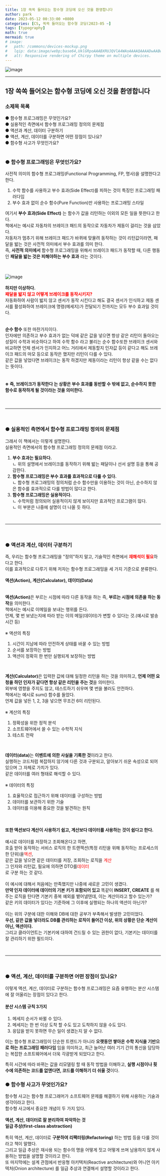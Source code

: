 ```yaml
---
title: 1장 쏙쏙 들어오는 함수형 코딩에 오신 것을 환영합니다
author: park
date: 2023-05-12 00:33:00 +0800
categories: [CS, 쏙쏙 들어오는 함수형 코딩(2023-05 ~]
tags: [typography]
math: true
mermaid: true
# image: 
#   path: /commons/devices-mockup.png
#   lqip: data:image/webp;base64,UklGRpoAAABXRUJQVlA4WAoAAAAQAAAADwAABwAAQUxQSDIAAAARL0AmbZurmr57yyIiqE8oiG0bejIYEQTgqiDA9vqnsUSI6H+oAERp2HZ65qP/VIAWAFZQOCBCAAAA8AEAnQEqEAAIAAVAfCWkAALp8sF8rgRgAP7o9FDvMCkMde9PK7euH5M1m6VWoDXf2FkP3BqV0ZYbO6NA/VFIAAAA
#   alt: Responsive rendering of Chirpy theme on multiple devices.
---
```


![image](https://github.com/4862abd/4862abd.github.io/assets/77370682/ce261bb4-c073-43f4-a3df-9b4411144ad4)

---

## 1장 쏙쏙 들어오는 함수형 코딩에 오신 것을 환영합니다

### 소제목 목록
● 함수형 프로그래밍은 무엇인가요?<br/>
● 실용적인 측면에서 함수형 프로그래밍 정의의 문제점<br/>
● 액션과 계산, 데이터 구분하기<br/>
● 액션, 계산, 데이터를 구분하면 어떤 장점이 있나요?<br/>
● 함수형 사고가 무엇인가요?<br/>
<br/>

### ● 함수형 프로그래밍은 무엇인가요?

사전적 의미의 함수형 프로그래밍(Functional Programming, FP, 명사)을 설명한다고 한다.<br/>
1. 수학 함수를 사용하고 부수 효과(Side Effect)를 피하는 것이 특징인 프로그래밍 패러다임
2. 부수 효과 없이 순수 함수(Pure Function)만 사용하는 프로그래밍 스타일

여기서 <b>부수 효과(Side Effect)</b> 는 함수가 값을 리턴하는 이외의 모든 일을 뜻한다고 한다.<br/>
책에서는 예시로 자동차의 브레이크 패드의 동작으로 자동차가 제동이 걸리는 것을 삼았다.<br/>
자동차가 멈추기 위해 브레이크 패드가 바퀴에 맞물려 동작하는 것이 리턴값이라면, 패달을 밟는 것은 사전적 의미에서 부수 효과를 의미 한다.<br/>
즉, <b>사전적 의미에서</b> 함수형 프로그래밍을 위해서 브레이크 패드가 동작할 때, 다른 행동인 <b>패달을 밟는 것은 피해야하는 부수 효과</b> 라는 것이다.<br/>
<br/>
<br/>

![image](https://github.com/4862abd/4862abd.github.io/assets/77370682/6756a5be-f9f0-439d-9770-5415e9db5ca7)
<br/>
<br/>
<b>하지만 이상하다.</b><br/>
<b style="color: red;">패달을 밟지 않고 어떻게 브레이크를 동작시키지?</b><br/>
자동화하여 사람이 밟지 않고 센서가 동작 시킨다고 해도 결국 센서가 인식하고 제동 센서를 활성화하여 브레이크에 명령(메세지)가 전달되기 전까지는 모두 부수 효과일 것이다.<br/>
<br/>
<br/>
<b>순수 함수</b> 또한 마찬가지이다.<br/>
인자에만 의존하고 부수 효과가 없는 덕에 같은 값을 넣으면 항상 같은 리턴이 돌아오는 성질이 수학과 비슷하다고 하여 수학 함수 라고 불리는 순수 함수또한 브레이크 센서와 비교하면
언제 센서가 인지하고 어느 거리에서 제동할지 인자값 등이 같다고 해도 브레이크 패드의 마모 등으로 동작은 했지만 리턴이 다를 수 있다.
<br/>
같은 값을 넣었다면 브레이크는 동작 하겠지만 제동이라는 리턴이 항상 같을 수는 없다는 뜻이다.<br/>
<br/>

#### ※  즉, 브레이크가 동작한다 는 상황은 부수 효과를 동반할 수 밖에 없고, 순수하지 못한 함수로 동작하게 될 것이라는 것을 의미한다.

<br/>

---
<br/>

### ● 실용적인 측면에서 함수형 프로그래밍 정의의 문제점

그래서 이 책에서는 이렇게 설명한다.<br/>
실용적인 측면에서의 함수형 프로그래밍 정의의 문제점 이라고.<br/>
1. <b>부수 효과는 필요하다.</b><br/>
  ㄴ 위의 설명에서 브레이크를 동작하기 위해 밟는 패달이나 선서 설명 등을 통해 공감한다.<br/>
2. <b>함수형 프로그래밍은 부수 효과를 효과적으로 다룰 수 있다.</b><br/>
  ㄴ 함수형 프로그래밍의 정의처럼 순수 함수만을 이용하는 것이 아닌, 순수하지 않은 함수를 효과적으로 다룰 방법이 많다고 한다.<br/>
3. <b>함수형 프로그래밍은 실용적이다.</b><br/>
  ㄴ 수학처럼 정의되어 실용적이지 않게 보이지만 효과적인 프로그램이 많다. <br/>
  ㄴ 이 부분은 나중에 설명이 더 나올 듯 하다.<br/>

<br/>

---
<br/>

### ● 액션과 계산, 데이터 구분하기

즉, 우리는 함수형 프로그래밍을 "정의"하지 말고, 기술적인 측면에서 <b style="color: red;">재해석이 필요</b>하다고 한다.<br/>
이를 효과적으로 다루기 위해 저자는 함수형 프로그래밍을 세 가지 기준으로 분류한다.<br/>
<br/>
<b>액션(Action), 계산(Calculator), 데이터(Data)</b><br/>
<br/>
<br/>
<b>액션(Action)</b>은 부르는 시점에 따라 다른 동작을 하는 즉, <b>부르는 시점에 의존을 하는 동작</b>을 의미한다.<br/>
책에서는 예시로 이메일을 보내는 행위를 든다.<br/>
언제, 몇 번 보냈는지에 따라 받는 이의 메일(데이터)가 변할 수 있다는 것.(예시로 발송 시간 등)<br/>
<br/>
※ 액션의 특징<br/>
1. 시간이 지남에 따라 안전하게 상태를 바꿀 수 있는 방법<br/>
2. 순서를 보장하는 방법<br/>
3. 액션이 정확히 한 번만 실행되게 보장하는 방법<br/>
<br/>

<b>계산(Calculator)</b>은 입력한 값에 대해 일정한 리턴을 하는 것을 의미하고, <b>언제 어떤 요청을 하던 인자가 같다면 항상 같은 리턴을 주는 것</b>을 의미한다.<br/>
외부에 영향을 주지도 않고, 테스트하기 쉬우며 몇 번을 불러도 안전하다.<br/>
책에서는 예시로 sum() 함수를 들었다.<br/>
언제 값을 넣든 1, 2, 3을 넣으면 무조건 6이 리턴된다.<br/>
<br/>
※ 계산의 특징<br/>
1. 정확성을 위한 정적 분석<br/>
2. 소프트웨어에서 쓸 수 있는 수학적 지식<br/>
3. 테스트 전략<br/>
<br/>

<b>데이터(data)</b>는 <b>이벤트에 의한 사실을 기록한 것</b>이라고 한다.<br/>
실행하는 코드처럼 복잡하지 않기에 다른 것과 구분되고, 알아보기 쉬운 속성으로 되어 있으며 그 자체로 가치가 있다.<br/>
같은 데이터를 여러 형태로 해석할 수 있다.<br/>
<br/>
※ 데이터의 특징<br/>
1. 효율적으로 접근하기 위해 데이터를 구성하는 방법<br/>
2. 데이터를 보관하기 위한 기술<br/>
3. 데이터를 이용해 중요한 것을 발견하는 원칙<br/>
<br>

#### 또한 액션보다 계산이 사용하기 쉽고, 계산보다 데이터를 사용하는 것이 쉽다고 한다.
예시로 데이터를 저장하고 조회해온다고 하면,<br/>
호출 받아 동작하는 서비스 로직의 한 트랜잭션(특정 리턴을 위해 동작하는 프로세스의 한 단위)을<span style="color: red;">액션</span>, <br/>
같은 값을 넣으면 같은 데이터를 저장, 조회하는 로직을 <span style="color: red;">계산</span> <br/>
그 인자와 리턴값, 필요에 의하면 DTO를<span style="color: red;">데이터</span><br/>
로 구분 하는 것 같다.<br/>
<br/>
이 예시에 대해서 처음에는 만족했지만 나중에 새로운 고민이 생겼다.<br/>
<b>만약 인자 데이터에 데이터의 기본 키가 포함되어 있고</b> 똑같이 <b>INSERT, CREATE</b> 를 해주는 로직을 탄다면 기본키 중복 예외를 뱉어낼텐데, 이는 계산이라고 할수 있는가?<br/>
같은 키의 데이터가 있다는 기준하에 그 이후에 실행되는 하나의 액션이 아닌가?<br/>
<br/>
이는 위의 구분에 대한 이해와 DB에 대한 공부가 부족해서 발생한 고민이었다.<br/>
<b>우선, 같은 값을 넣더라도 DB를 관리하는 로직이 들어간 이상, 위의 상황은 단순 계산이 아닌, 액션이다.</b><br/>
그리고 클라이언트는 기본키에 대하여 건드릴 수 있는 권한이 없다, 기본키는 데이터를 잘 관리하기 위한 필드이다.<br/>

<br/>

---
<br/>

### ● 액션, 계산, 데이터를 구분하면 어떤 장점이 있나요?

이렇게 액션, 계산, 데이터로 구분하는 함수형 프로그래밍은 요즘 유행하는 분산 시스템에 잘 어울리는 장점이 있다고 한다.<br/>

#### 분산 시스템 규칙 3가지
1. 메세지 순서가 바뀔 수 있다.
2. 메세지는 한 번 이상 도착 할 수도 있고 도착하지 않을 수도 있다.
3. 응답을 받지 못하면 무슨 일이 생겼는지 알 수 없다.

이는 함수형 프로그래밍이 단순한 트렌드가 아니라 <b>오랫동안 쌓아온 수학 지식을 기반으로 하는 프로그래밍 패러다임</b> 임을 의미하고, 
최근 늘어난 여러 기기 간의 통신을 담당하는 복잡한 소프트웨어에서 더욱 각광받게 되었다고 한다.<br/>

특히 시간에 따라 바뀌는 값을 리모델링 할 때 동작 방법을 이해하고, <b>실행 시점이나 횟수에 의존하는 코드를 없앤다면, 코드를 이해하기 더 쉬울 것</b>이다.<br/>

### ● 함수형 사고가 무엇인가요?

함수형 사고는 함수형 프로그래머가 소프트웨어 문제를 해결하기 위해 사용하는 기술과 생각이라고 한다.<br/>
함수형 사고에서 중요한 개념이 두 가지 있다.<br/>
<br/>
<b>액션, 계산, 데이터로 잘 분리하여 파악하는 것</b><br/>
<b>일급 추상(first-class abstraction)</b><br/>
<br/>
특히 액션, 계산, 데이터로 <b>구분하여 리팩터링(Refactoring)</b> 하는 방법 등을 다룰 것이라고 책이 말했다.<br/>
그리고 일급 추상은 재사용 되는 함수의 명을 어떻게 짓고 어떻게 쓰며 남용하지 않게 사용하는 방법을 설명할 것이라고 한다.<br/>
또 마지막에는 설계 관점에서 반응형 아키텍처(Reactive architecture)와 어니언 아키텍처(Onion architecture) 를 일급 추상과 연결해서 설명할 것이라고 한다.<br/>